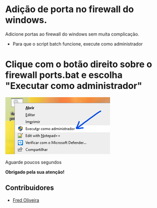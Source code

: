 # Adição de porta no firewall do windows.


Adicione portas ao firewall do windows sem muita complicação.
- Para que o script batch funcione, execute como administrador

# Clique com o botão direito sobre o firewall ports.bat e escolha "Executar como administrador"
<img src="/img/fire.png?v=3&s=200" title="" alt="">

Aguarde poucos segundos

**Obrigado pela sua atenção!**
	
## Contribuidores
* [Fred Oliveira](https://github.com/guimaraf)
